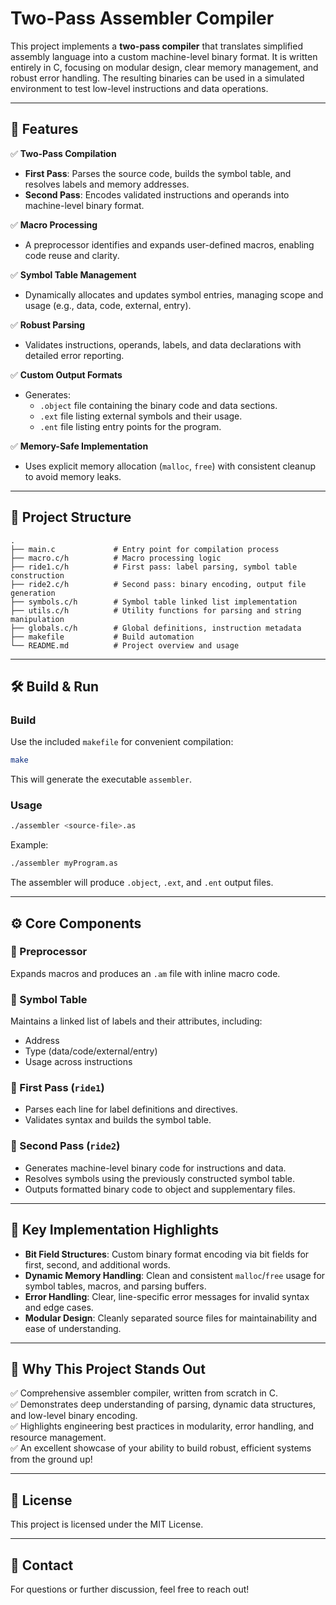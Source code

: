 
# Two-Pass Assembler Compiler

This project implements a **two-pass compiler** that translates simplified assembly language into a custom machine-level binary format. It is written entirely in C, focusing on modular design, clear memory management, and robust error handling. The resulting binaries can be used in a simulated environment to test low-level instructions and data operations.

---

## 🚀 Features

✅ **Two-Pass Compilation**  
- **First Pass**: Parses the source code, builds the symbol table, and resolves labels and memory addresses.  
- **Second Pass**: Encodes validated instructions and operands into machine-level binary format.

✅ **Macro Processing**  
- A preprocessor identifies and expands user-defined macros, enabling code reuse and clarity.

✅ **Symbol Table Management**  
- Dynamically allocates and updates symbol entries, managing scope and usage (e.g., data, code, external, entry).

✅ **Robust Parsing**  
- Validates instructions, operands, labels, and data declarations with detailed error reporting.

✅ **Custom Output Formats**  
- Generates:  
  - `.object` file containing the binary code and data sections.  
  - `.ext` file listing external symbols and their usage.  
  - `.ent` file listing entry points for the program.

✅ **Memory-Safe Implementation**  
- Uses explicit memory allocation (`malloc`, `free`) with consistent cleanup to avoid memory leaks.

---

## 📂 Project Structure

```
.
├── main.c             # Entry point for compilation process
├── macro.c/h          # Macro processing logic
├── ride1.c/h          # First pass: label parsing, symbol table construction
├── ride2.c/h          # Second pass: binary encoding, output file generation
├── symbols.c/h        # Symbol table linked list implementation
├── utils.c/h          # Utility functions for parsing and string manipulation
├── globals.c/h        # Global definitions, instruction metadata
├── makefile           # Build automation
└── README.md          # Project overview and usage
```

---

## 🛠️ Build & Run

### Build
Use the included `makefile` for convenient compilation:
```bash
make
```

This will generate the executable `assembler`.

### Usage
```bash
./assembler <source-file>.as
```

Example:
```bash
./assembler myProgram.as
```

The assembler will produce `.object`, `.ext`, and `.ent` output files.

---

## ⚙️ Core Components

### 🔹 Preprocessor
Expands macros and produces an `.am` file with inline macro code.

### 🔹 Symbol Table
Maintains a linked list of labels and their attributes, including:
- Address
- Type (data/code/external/entry)
- Usage across instructions

### 🔹 First Pass (`ride1`)
- Parses each line for label definitions and directives.
- Validates syntax and builds the symbol table.

### 🔹 Second Pass (`ride2`)
- Generates machine-level binary code for instructions and data.
- Resolves symbols using the previously constructed symbol table.
- Outputs formatted binary code to object and supplementary files.

---

## 📜 Key Implementation Highlights

- **Bit Field Structures**: Custom binary format encoding via bit fields for first, second, and additional words.
- **Dynamic Memory Handling**: Clean and consistent `malloc`/`free` usage for symbol tables, macros, and parsing buffers.
- **Error Handling**: Clear, line-specific error messages for invalid syntax and edge cases.
- **Modular Design**: Cleanly separated source files for maintainability and ease of understanding.

---

## 🌟 Why This Project Stands Out

✅ Comprehensive assembler compiler, written from scratch in C.  
✅ Demonstrates deep understanding of parsing, dynamic data structures, and low-level binary encoding.  
✅ Highlights engineering best practices in modularity, error handling, and resource management.  
✅ An excellent showcase of your ability to build robust, efficient systems from the ground up!

---

## 📜 License

This project is licensed under the MIT License.

---

## 🔗 Contact

For questions or further discussion, feel free to reach out!
